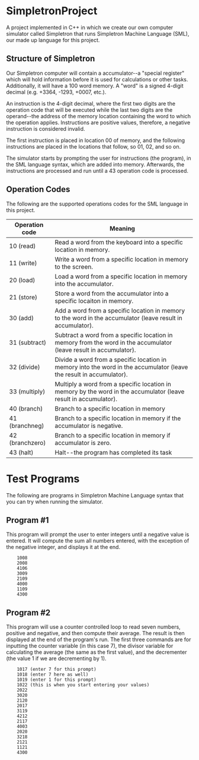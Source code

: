 # SimpletronProject
A project implemented in C++ in which we create our own computer simulator called Simpletron that runs Simpletron Machine Language (SML), our made up language for this project.

## Structure of Simpletron
Our Simpletron computer will contain a accumulator--a "special register" which will hold information before it is used for calculations or other tasks. Additionally, it will have a 100 word memory. A "word" is a signed 4-digit decimal (e.g. +3364, -1293, +0007, etc.).

An instruction is the 4-digit decimal, where the first two digits are the operation code that will be executed while the last two digits are the operand--the address of the memory location containing the word to which the operation applies. Instructions are positive values, therefore, a negative instruction is considered invalid.

The first instruction is placed in location 00 of memory, and the following instructions are placed in the locations that follow, so 01, 02, and so on.

The simulator starts by prompting the user for instructions (the program), in the SML language syntax, which are added into memory. Afterwards, the instructions are processed and run until a 43 operation code is processed. 

## Operation Codes
The following are the supported operations codes for the SML language in this project.

| Operation code  |       Meaning                                                                                                       |
|-----------------|---------------------------------------------------------------------------------------------------------------------|
| 10 (read)       | Read a word from the keyboard into a specific location in memory.                                                   |
| 11 (write)      | Write a word from a specific location in memory to the screen.                                                      |
| 20 (load)       | Load a word from a specific location in memory into the accumulator.                                                |
| 21 (store)      | Store a word from the accumulator into a specific locaiton in memory.                                               |
| 30 (add)        | Add a word from a specific location in memory to the word in the accumulator (leave result in accumulator).         |
| 31 (subtract)   | Subtract a word from a specific location in memory from the word in the accumulator (leave result in accumulator).  |
| 32 (divide)     | Divide a word from a specific location in memory into the word in the accumulator (leave the result in accumulator).|
| 33 (multiply)   | Multiply a word from a specific location in memory by the word in the accumulator (leave result in accumulator).    |
| 40 (branch)     | Branch to a specific location in memory                                                                             |
| 41 (branchneg)  | Branch to a specific location in memory if the accumulator is negative.                                             |
| 42 (branchzero) | Branch to a specific location in memory if accumulator is zero.                                                     |
| 43 (halt)       | Halt--the program has completed its task                                                                            |


# Test Programs
The following are programs in Simpletron Machine Language syntax that you can try when running the simulator.

## Program #1
This program will prompt the user to enter integers until a negative value is entered. It will compute the sum all numbers entered, with the exception of the negative integer, and displays it at the end.

        1008
        2008
        4106
        3009
        2109
        4000
        1109
        4300

## Program #2
This program will use a counter controlled loop to read seven numbers, positive and negative, and then compute their average. The result is then displayed at the end of the program's run. The first three commands are for inputting the counter variable (in this case 7), the divisor variable for calculating the average (the same as the first value), and the decrementer (the value 1 if we are decrementing by 1).

        1017 (enter 7 for this prompt)
        1018 (enter 7 here as well)
        1019 (enter 1 for this prompt)
        1022 (this is when you start entering your values)
        2022
        3020
        2120
        2017
        3119
        4212
        2117
        4003
        2020
        3218
        2121
        1121
        4300



